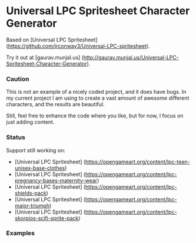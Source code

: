 Universal LPC Spritesheet Character Generator
=============================================

Based on [Universal LPC Spritesheet] (https://github.com/jrconway3/Universal-LPC-spritesheet).

Try it out at [gaurav.munjal.us] (http://gaurav.munjal.us/Universal-LPC-Spritesheet-Character-Generator).

### Caution

This is not an example of a nicely coded project, and it does have bugs.
In my current project I am using to create a vast amount of awesome different characters, and the results are beautiful.

Still, feel free to enhance the code where you like, but for now, I focus on just adding content.

### Status

Support still working on:

- [Universal LPC Spritesheet] (https://opengameart.org/content/lpc-teen-unisex-base-clothes)
- [Universal LPC Spritesheet] (https://opengameart.org/content/lpc-pregnancy-bases-maternity-wear)
- [Universal LPC Spritesheet] (https://opengameart.org/content/lpc-shields-pack)
- [Universal LPC Spritesheet] (https://opengameart.org/content/lpc-major-triumph)
- [Universal LPC Spritesheet] (https://opengameart.org/content/lpc-skorpios-scifi-sprite-pack)

### Examples

